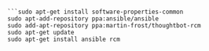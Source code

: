 ```

```sudo apt-get install software-properties-common
sudo apt-add-repository ppa:ansible/ansible
sudo add-apt-repository ppa:martin-frost/thoughtbot-rcm
sudo apt-get update
sudo apt-get install ansible rcm
```
